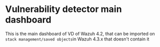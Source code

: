 # Vulnerability detector main dashboard
This is the main dashboard of VD of Wazuh 4.2, that can be imported on `stack management/saved objects`in Wazuh 4.3.x that doesn't contain it
